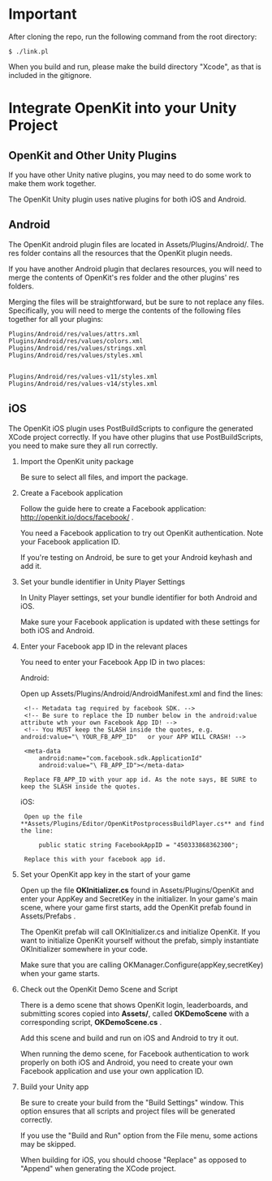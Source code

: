 Important
=========

After cloning the repo, run the following command from the root directory: 
```
$ ./link.pl
```

When you build and run, please make the build directory "Xcode", as that is
included in the gitignore.

Integrate OpenKit into your Unity Project
=========================================

OpenKit and Other Unity Plugins
--------------------------------

If you have other Unity native plugins, you may need to do some work to make them work together. 

The OpenKit Unity plugin uses native plugins for both iOS and Android.

Android
---------
The OpenKit android plugin files are located in Assets/Plugins/Android/. The res folder contains all the resources that the OpenKit plugin needs.

If you have another Android plugin that declares resources, you will need to merge the contents of OpenKit's res folder and the other plugins' res folders.

Merging the files will be straightforward, but be sure to not replace any files. Specifically, you will need to merge the contents of the following files together for all your plugins:

	Plugins/Android/res/values/attrs.xml
	Plugins/Android/res/values/colors.xml
	Plugins/Android/res/values/strings.xml
	Plugins/Android/res/values/styles.xml
	
	
	Plugins/Android/res/values-v11/styles.xml
	Plugins/Android/res/values-v14/styles.xml
	
iOS
----------

The OpenKit iOS plugin uses PostBuildScripts to configure the generated XCode project correctly. If you have other plugins that use PostBuildScripts, you need to make sure they all run correctly. 


1. Import the OpenKit unity package

	Be sure to select all files, and import the package.

2. Create a Facebook application 

	Follow the guide here to create a Facebook application: http://openkit.io/docs/facebook/ . 

	You need a Facebook application to try out OpenKit authentication. Note your Facebook application ID. 

	If you're testing on Android, be sure to get your Android keyhash and add it. 

3. Set your bundle identifier in Unity Player Settings 

	In Unity Player settings, set your bundle identifier for both Android and iOS.

	Make sure your Facebook application is updated with these settings for both iOS and Android. 

4. Enter your Facebook app ID in the relevant places

	You need to enter your Facebook App ID in two places:

	Android:

	Open up Assets/Plugins/Android/AndroidManifest.xml and find the lines:

		<!-- Metadata tag required by facebook SDK. -->
		<!-- Be sure to replace the ID number below in the android:value attribute wth your own Facebook App ID! -->
		<!-- You MUST keep the SLASH inside the quotes, e.g. android:value="\ YOUR_FB_APP_ID"   or your APP WILL CRASH! -->
	
		<meta-data
	       	android:name="com.facebook.sdk.ApplicationId"
	       	android:value="\ FB_APP_ID"></meta-data>
	
		Replace FB_APP_ID with your app id. As the note says, BE SURE to keep the SLASH inside the quotes.

	iOS:

		Open up the file **Assets/Plugins/Editor/OpenKitPostprocessBuildPlayer.cs** and find the line:

			public static string FacebookAppID = "450333868362300";

		Replace this with your facebook app id.

5. Set your OpenKit app key in the start of your game

	Open up the file **OKInitializer.cs** found in Assets/Plugins/OpenKit and enter your AppKey and SecretKey in the initializer. In your game's main scene, where your game first starts, add the OpenKit prefab found in Assets/Prefabs .

	The OpenKit prefab will call OKInitializer.cs and initialize OpenKit. If you want to initialize OpenKit yourself without the prefab, simply instantiate OKInitializer somewhere in your code.

	Make sure that you are calling OKManager.Configure(appKey,secretKey) when your game starts.

6. Check out the  OpenKit Demo Scene and Script

	There is a demo scene that shows OpenKit login, leaderboards, and submitting scores copied into **Assets/**, called **OKDemoScene** with a corresponding script, **OKDemoScene.cs** .

	Add this scene and build and run on iOS and Android to try it out. 

	When running the demo scene, for Facebook authentication to work properly on both iOS and Android, you need to create your own Facebook application and use your own application ID. 

7. Build your Unity app

	Be sure to create your build from the "Build Settings" window. This option ensures that all scripts and project files will be generated correctly.

	If you use the "Build and Run" option from the File menu, some actions may be skipped. 

	When building for iOS, you should choose "Replace" as opposed to "Append" when generating the XCode project. 
	
